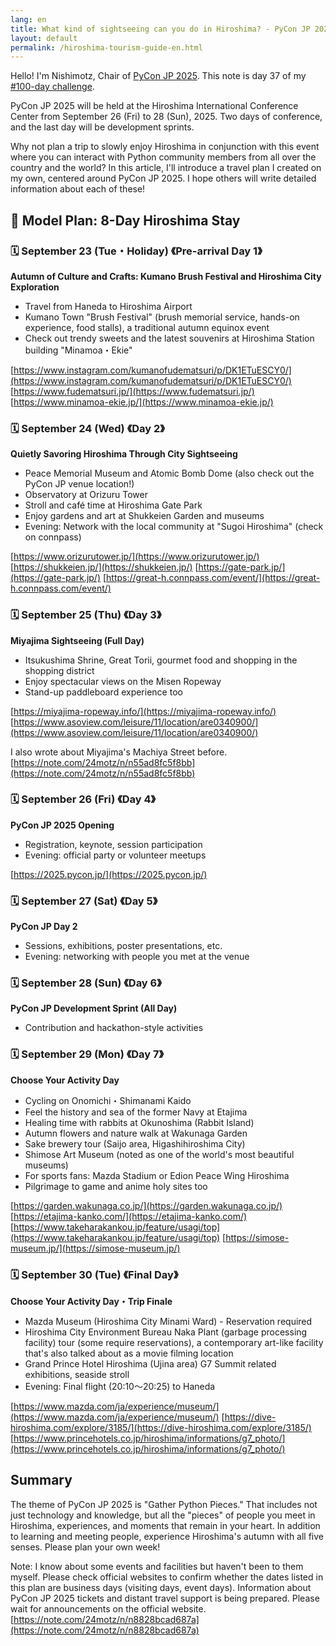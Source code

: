 ```yaml
---
lang: en
title: What kind of sightseeing can you do in Hiroshima? - PyCon JP 2025
layout: default
permalink: /hiroshima-tourism-guide-en.html
---
```


Hello! I'm Nishimotz, Chair of [PyCon JP 2025](https://2025.pycon.jp/).
This note is day 37 of my [#100-day challenge](https://note.com/hashtag/100%E6%97%A5%E3%83%81%E3%83%A3%E3%83%AC%E3%83%B3%E3%82%B8).

PyCon JP 2025 will be held at the Hiroshima International Conference Center from September 26 (Fri) to 28 (Sun), 2025. Two days of conference, and the last day will be development sprints.

Why not plan a trip to slowly enjoy Hiroshima in conjunction with this event where you can interact with Python community members from all over the country and the world?
In this article, I'll introduce a travel plan I created on my own, centered around PyCon JP 2025.
I hope others will write detailed information about each of these!

## 🧳 Model Plan: 8-Day Hiroshima Stay

### 🗓 September 23 (Tue・Holiday) 《Pre-arrival Day 1》
**Autumn of Culture and Crafts: Kumano Brush Festival and Hiroshima City Exploration**

- Travel from Haneda to Hiroshima Airport
- Kumano Town "Brush Festival" (brush memorial service, hands-on experience, food stalls), a traditional autumn equinox event
- Check out trendy sweets and the latest souvenirs at Hiroshima Station building "Minamoa・Ekie"

[https://www.instagram.com/kumanofudematsuri/p/DK1ETuESCY0/](https://www.instagram.com/kumanofudematsuri/p/DK1ETuESCY0/)
[https://www.fudematsuri.jp/](https://www.fudematsuri.jp/)
[https://www.minamoa-ekie.jp/](https://www.minamoa-ekie.jp/)

### 🗓 September 24 (Wed) 《Day 2》
**Quietly Savoring Hiroshima Through City Sightseeing**

- Peace Memorial Museum and Atomic Bomb Dome (also check out the PyCon JP venue location!)
- Observatory at Orizuru Tower
- Stroll and café time at Hiroshima Gate Park
- Enjoy gardens and art at Shukkeien Garden and museums
- Evening: Network with the local community at "Sugoi Hiroshima" (check on connpass)

[https://www.orizurutower.jp/](https://www.orizurutower.jp/)
[https://shukkeien.jp/](https://shukkeien.jp/)
[https://gate-park.jp/](https://gate-park.jp/)
[https://great-h.connpass.com/event/](https://great-h.connpass.com/event/)

### 🗓 September 25 (Thu) 《Day 3》
**Miyajima Sightseeing (Full Day)**

- Itsukushima Shrine, Great Torii, gourmet food and shopping in the shopping district
- Enjoy spectacular views on the Misen Ropeway
- Stand-up paddleboard experience too

[https://miyajima-ropeway.info/](https://miyajima-ropeway.info/)
[https://www.asoview.com/leisure/11/location/are0340900/](https://www.asoview.com/leisure/11/location/are0340900/)

I also wrote about Miyajima's Machiya Street before. [https://note.com/24motz/n/n55ad8fc5f8bb](https://note.com/24motz/n/n55ad8fc5f8bb)

### 🗓 September 26 (Fri) 《Day 4》
**PyCon JP 2025 Opening**

- Registration, keynote, session participation
- Evening: official party or volunteer meetups

[https://2025.pycon.jp/](https://2025.pycon.jp/)

### 🗓 September 27 (Sat) 《Day 5》
**PyCon JP Day 2**

- Sessions, exhibitions, poster presentations, etc.
- Evening: networking with people you met at the venue

### 🗓 September 28 (Sun) 《Day 6》
**PyCon JP Development Sprint (All Day)**

- Contribution and hackathon-style activities

### 🗓 September 29 (Mon) 《Day 7》
**Choose Your Activity Day**

- Cycling on Onomichi・Shimanami Kaido
- Feel the history and sea of the former Navy at Etajima
- Healing time with rabbits at Okunoshima (Rabbit Island)
- Autumn flowers and nature walk at Wakunaga Garden
- Sake brewery tour (Saijo area, Higashihiroshima City)
- Shimose Art Museum (noted as one of the world's most beautiful museums)
- For sports fans: Mazda Stadium or Edion Peace Wing Hiroshima
- Pilgrimage to game and anime holy sites too

[https://garden.wakunaga.co.jp/](https://garden.wakunaga.co.jp/)
[https://etajima-kanko.com/](https://etajima-kanko.com/)
[https://www.takeharakankou.jp/feature/usagi/top](https://www.takeharakankou.jp/feature/usagi/top)
[https://simose-museum.jp/](https://simose-museum.jp/)

### 🗓 September 30 (Tue) 《Final Day》
**Choose Your Activity Day・Trip Finale**

- Mazda Museum (Hiroshima City Minami Ward) - Reservation required
- Hiroshima City Environment Bureau Naka Plant (garbage processing facility) tour (some require reservations), a contemporary art-like facility that's also talked about as a movie filming location
- Grand Prince Hotel Hiroshima (Ujina area) G7 Summit related exhibitions, seaside stroll
- Evening: Final flight (20:10〜20:25) to Haneda

[https://www.mazda.com/ja/experience/museum/](https://www.mazda.com/ja/experience/museum/)
[https://dive-hiroshima.com/explore/3185/](https://dive-hiroshima.com/explore/3185/)
[https://www.princehotels.co.jp/hiroshima/informations/g7_photo/](https://www.princehotels.co.jp/hiroshima/informations/g7_photo/)

## Summary

The theme of PyCon JP 2025 is "Gather Python Pieces."
That includes not just technology and knowledge, but all the "pieces" of people you meet in Hiroshima, experiences, and moments that remain in your heart.
In addition to learning and meeting people, experience Hiroshima's autumn with all five senses.
Please plan your own week!

Note: I know about some events and facilities but haven't been to them myself.
Please check official websites to confirm whether the dates listed in this plan are business days (visiting days, event days).
Information about PyCon JP 2025 tickets and distant travel support is being prepared.
Please wait for announcements on the official website. [https://note.com/24motz/n/n8828bcad687a](https://note.com/24motz/n/n8828bcad687a)